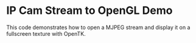 # IP Cam Stream to OpenGL Demo

This code demonstrates how to open a MJPEG stream and display it on a fullscreen texture with OpenTK.